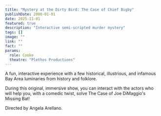 ```yaml
---
title: "Mystery at the Dirty Bird: The Case of Chief Bigby"
publishDate: 2000-01-01
date: 2025-11-01
featured: true
description: "Interactive semi-scripted murder mystery"
tags: []
image: ""
link: ""
fact: ""
params:
  role: Cooke
  theatre: "Plethos Productions"
---
```


A fun, interactive experience with a few historical, illustrious, and infamous Bay Area luminaries from history and folklore.

During this original, immersive show, you can interact with the actors who will help you, with a comedic twist, solve The Case of Joe DiMaggio's Missing Bat!

Directed by Angela Arellano.
